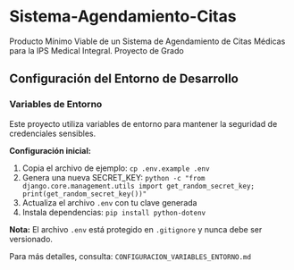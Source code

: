 # Sistema-Agendamiento-Citas
Producto Mínimo Viable de un Sistema de Agendamiento de Citas Médicas para la IPS Medical Integral. Proyecto de Grado

## Configuración del Entorno de Desarrollo

### Variables de Entorno
Este proyecto utiliza variables de entorno para mantener la seguridad de credenciales sensibles.

**Configuración inicial:**
1. Copia el archivo de ejemplo: `cp .env.example .env`
2. Genera una nueva SECRET_KEY: `python -c "from django.core.management.utils import get_random_secret_key; print(get_random_secret_key())"`
3. Actualiza el archivo `.env` con tu clave generada
4. Instala dependencias: `pip install python-dotenv`

**Nota:** El archivo `.env` está protegido en `.gitignore` y nunca debe ser versionado.

Para más detalles, consulta: `CONFIGURACION_VARIABLES_ENTORNO.md`
